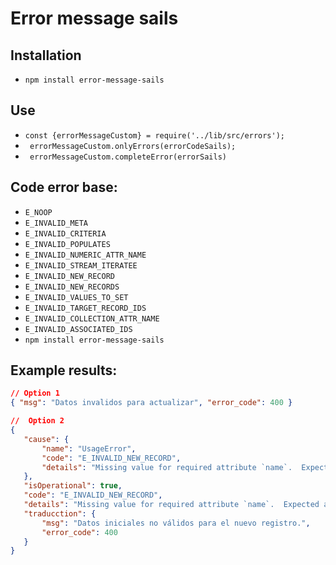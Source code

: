 # Error message sails
## Installation
- ` npm install error-message-sails `
## Use
- ` const {errorMessageCustom} = require('../lib/src/errors');  ` 
- ` errorMessageCustom.onlyErrors(errorCodeSails);`
- ` errorMessageCustom.completeError(errorSails)`
## Code error base:
- ` E_NOOP `
- ` E_INVALID_META `
- ` E_INVALID_CRITERIA `
- ` E_INVALID_POPULATES `
- ` E_INVALID_NUMERIC_ATTR_NAME `
- ` E_INVALID_STREAM_ITERATEE `
- ` E_INVALID_NEW_RECORD `
- ` E_INVALID_NEW_RECORDS `
- ` E_INVALID_VALUES_TO_SET `
- ` E_INVALID_TARGET_RECORD_IDS `
- ` E_INVALID_COLLECTION_ATTR_NAME `
- ` E_INVALID_ASSOCIATED_IDS `
- ` npm install error-message-sails `
## Example results:
 ```json
 // Option 1
 { "msg": "Datos invalidos para actualizar", "error_code": 400 }

//  Option 2
{
    "cause": {
        "name": "UsageError",
        "code": "E_INVALID_NEW_RECORD",
        "details": "Missing value for required attribute `name`.  Expected a string, but instead, got: undefined"
    },
    "isOperational": true,
    "code": "E_INVALID_NEW_RECORD",
    "details": "Missing value for required attribute `name`.  Expected a string, but instead, got: undefined",
    "traducction": {
        "msg": "Datos iniciales no válidos para el nuevo registro.",
        "error_code": 400
    }
}
 ```